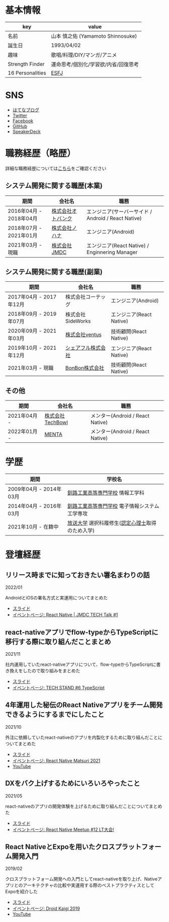 # 基本情報

| key | value |
| --- | --- |
| 名前 | 山本 慎之佑 (Yamamoto Shinnosuke) |
| 誕生日 | 1993/04/02 |
| 趣味 | 歌唱/料理/DIY/マンガ/アニメ |
| Strength Finder | 運命思考/個別化/学習欲/内省/回復思考 |
| 16 Personalities | [ESFJ](https://www.16personalities.com/ja/esfj%E5%9E%8B%E3%81%AE%E6%80%A7%E6%A0%BC)

# SNS

- [はてなブログ](http://mrtry.hatenablog.jp/)
- [Twitter](https://twitter.com/mrtry_)
- [Facebook](https://www.facebook.com/symmt9302)
- [GitHub](https://github.com/mrtry)
- [SpeakerDeck](https://speakerdeck.com/mrtry)


# 職務経歴（略歴）

詳細な職務経歴については[こちら](https://gist.github.com/mrtry/f4cb4d749b79dfeebe26ef3504a3f681)をご確認ください

## システム開発に関する職歴(本業)

| 期間 | 会社名 | 職務 |
| --- | --- | --- |
| 2016年04月 - 2018年04月 | [株式会社オトバンク](https://www.otobank.co.jp/) | エンジニア(サーバーサイド / Android / React Native) |
| 2018年07月 - 2021年01月 | [株式会社ノハナ](https://nohana.co.jp/) | エンジニア(Android) |
| 2021年03月 - 現職 | [株式会社JMDC](https://www.jmdc.co.jp/) | エンジニア(React Native) / Enginnering Manager |

## システム開発に関する職歴(副業)

| 期間 | 会社名 | 職務 |
| --- | --- | --- |
| 2017年04月 - 2017年12月 | 株式会社コーテッグ | エンジニア(Android) |
| 2018年09月 - 2019年07月 | 株式会社SideWorks | エンジニア(React Native) |
| 2020年09月 - 2021年03月 | [株式会社ventus](https://ventus-inc.com/) | 技術顧問(React Native) |
| 2019年10月 - 2021年12月 | [シェアフル株式会社](https://sharefull.com/about/) | エンジニア(React Native)  |
| 2021年03月 - 現職 | [BonBon株式会社](https://bon-bon.co.jp/) | 技術顧問(React Native) |


## その他

| 期間 | 会社名 | 職務 |
| --- | --- | --- |
| 2021年04月 - | [株式会社TechBowl](https://techbowl.co.jp/) | メンター(Android / React Native) |
| 2022年01月 - | [MENTA](https://menta.work/) | メンター(Android / React Native)  |


# 学歴

| 期間 | 学校名 |
| --- | --- |
| 2009年04月 - 2014年03月 | [釧路工業高等専門学校](https://www.kushiro-ct.ac.jp/) 情報工学科 |
| 2014年04月 - 2016年03月 | [釧路工業高等専門学校](https://www.kushiro-ct.ac.jp/) 電子情報システム工学専攻 |
| 2021年10月 - 在籍中 | [放送大学](https://www.ouj.ac.jp/) 選択科履修生([認定心理士](https://www.ouj.ac.jp/hp/purpose/sikaku/psychology/psychologist/)取得のため入学) |


# 登壇経歴

## リリース時までに知っておきたい署名まわりの話

2022/01

AndroidとiOSの署名方式と実運用についてまとめた

- [スライド](https://speakerdeck.com/mrtry/what-you-need-to-know-about-signatures-by-the-time-of-release)
- [イベントページ: React Native | JMDC TECH Talk #1](https://jmdc-event.connpass.com/event/234301/)

## react-nativeアプリでflow-typeからTypeScriptに移行する際に取り組んだことまとめ

2021/11

社内運用していたreact-nativeアプリについて、flow-typeからTypeScriptに書き換えをしたので取り組みをまとめた

- [スライド](https://speakerdeck.com/mrtry/what-i-worked-on-when-migrating-from-flow-typed-to-typescript-in-a-react-native-app)
- [イベントページ: TECH STAND #6 TypeScript](https://standfm.connpass.com/event/229027/)

## 4年運用した秘伝のReact Nativeアプリをチーム開発できるようにするまでにしたこと

2021/10

外注に依頼していたreact-nativeのアプリを内製化するために取り組んだことについてまとめた

- [スライド](https://speakerdeck.com/mrtry/enabling-team-development-of-a-secret-react-native-app-that-has-been-in-operation-for-four-years)
- [イベントページ: React Native Matsuri 2021](https://reactnative-matsuri.com/speakers/0g6qQRfZowrYSv0wAfla)
- [YouTube](https://www.youtube.com/watch?v=OGsR3O4qu6s&t=30277s)

## DXをバク上げするためにいろいろやったこと

2021/05

react-nativeのアプリの開発体験を上げるために取り組んだことについてまとめた

- [スライド](https://speakerdeck.com/mrtry/improving-the-development-environment-for-react-native)
- [イベントページ: React Native Meetup #12 LT大会!](https://react-native-meetup.connpass.com/event/210587/)

## React NativeとExpoを用いたクロスプラットフォーム開発入門

2019/02

クロスプラットフォーム開発への入門としてreact-nativeを取り上げ、Nativeアプリとのアーキテクチャの比較や実運用する際のベストプラクティスとしてExpoを紹介した

- [スライド](https://speakerdeck.com/mrtry/react-nativetoexpowoyong-itakurosupuratutohuomukai-fa-ru-men)
- [イベントページ: Droid Kaigi 2019](https://droidkaigi.jp/2019/timetable/70901)
- [YouTube](https://www.youtube.com/watch?v=Mp0-Avyi8Ec)
